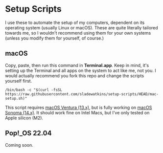 # Setup Scripts
I use these to automate the setup of my computers, dependent on its operating system (usually Linux or macOS). These are quite literally tailored towards me, so I wouldn't recommend using them for your own systems (unless you modify them for yourself, of course.)

## macOS
Copy, paste, then run this command in **Terminal.app**. Keep in mind, it's setting up the Terminal and all apps on the system to act like me, not you. I would actually recommend you fork this repo and change the scripts yourself first.

```
/bin/bash -c "$(curl -fsSL https://raw.githubusercontent.com/sladewatkins/setup-scripts/HEAD/mac-setup.sh)"
```

This script requires [macOS Ventura (13.x)](https://apps.apple.com/us/app/macos-ventura/id1638787999?mt=12), but is fully working on [macOS Sonoma (14.x)](https://www.apple.com/macos/sonoma/). It should work fine on Intel Macs, but I've only tested on Apple silicon (M2).

## Pop!_OS 22.04
Coming soon.
